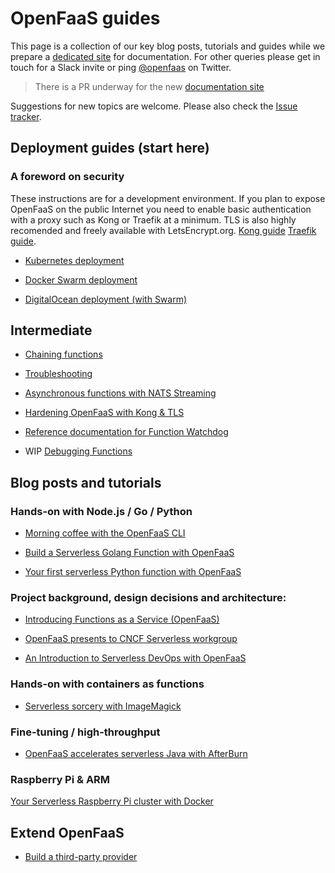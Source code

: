 OpenFaaS guides
================

This page is a collection of our key blog posts, tutorials and guides while we prepare a [dedicated site](https://github.com/openfaas/faas/issues/253) for documentation. For other queries please get in touch for a Slack invite or ping [@openfaas](https://twitter.com/openfaas) on Twitter.

> There is a PR underway for the new [documentation site](https://github.com/openfaas/faas/pull/274)

Suggestions for new topics are welcome. Please also check the [Issue tracker](https://github.com/openfaas/faas/issues).

## Deployment guides (start here)

### A foreword on security

These instructions are for a development environment. If you plan to expose OpenFaaS on the public Internet you need to enable basic authentication with a proxy such as Kong or Traefik at a minimum. TLS is also highly recomended and freely available with LetsEncrypt.org. [Kong guide](https://github.com/openfaas/faas/blob/master/guide/kong_integration.md) [Traefik guide](https://github.com/openfaas/faas/blob/master/guide/traefik_integration.md).

* [Kubernetes deployment](deployment_k8s.md)

* [Docker Swarm deployment](deployment_swarm.md)

* [DigitalOcean deployment (with Swarm)](deployment_digitalocean.md)

## Intermediate

* [Chaining functions](chaining_functions.md)

* [Troubleshooting](troubleshooting.md)

* [Asynchronous functions with NATS Streaming](asynchronous.md)

* [Hardening OpenFaaS with Kong & TLS](kong_integration.md)

* [Reference documentation for Function Watchdog](../watchdog/)

* WIP [Debugging Functions](https://github.com/openfaas/faas/issues/223)

## Blog posts and tutorials

### Hands-on with Node.js / Go / Python

* [Morning coffee with the OpenFaaS CLI](https://blog.alexellis.io/quickstart-openfaas-cli/)

* [Build a Serverless Golang Function with OpenFaaS](https://blog.alexellis.io/serverless-golang-with-openfaas/)

* [Your first serverless Python function with OpenFaaS](https://blog.alexellis.io/first-faas-python-function/)

### Project background, design decisions and architecture:

* [Introducing Functions as a Service (OpenFaaS)](https://blog.alexellis.io/introducing-functions-as-a-service/)

* [OpenFaaS presents to CNCF Serverless workgroup](https://blog.alexellis.io/openfaas-cncf-workgroup/)

* [An Introduction to Serverless DevOps with OpenFaaS](https://hackernoon.com/an-introduction-to-serverless-devops-with-openfaas-b978ab0eb2b)

### Hands-on with containers as functions

* [Serverless sorcery with ImageMagick](https://blog.alexellis.io/serverless-imagemagick/)

### Fine-tuning / high-throughput

* [OpenFaaS accelerates serverless Java with AfterBurn](https://blog.alexellis.io/openfaas-serverless-acceleration/)

### Raspberry Pi & ARM

[Your Serverless Raspberry Pi cluster with Docker](https://blog.alexellis.io/your-serverless-raspberry-pi-cluster/)

## Extend OpenFaaS

* [Build a third-party provider](backends.md)
